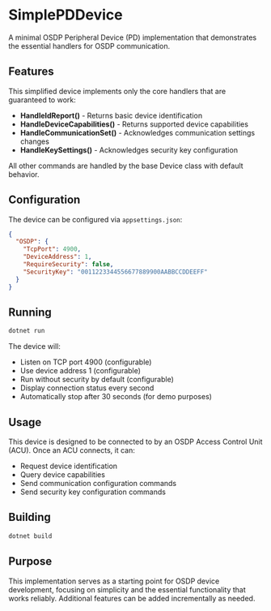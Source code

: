# SimplePDDevice

A minimal OSDP Peripheral Device (PD) implementation that demonstrates the essential handlers for OSDP communication.

## Features

This simplified device implements only the core handlers that are guaranteed to work:

- **HandleIdReport()** - Returns basic device identification
- **HandleDeviceCapabilities()** - Returns supported device capabilities  
- **HandleCommunicationSet()** - Acknowledges communication settings changes
- **HandleKeySettings()** - Acknowledges security key configuration

All other commands are handled by the base Device class with default behavior.

## Configuration

The device can be configured via `appsettings.json`:

```json
{
  "OSDP": {
    "TcpPort": 4900,
    "DeviceAddress": 1,
    "RequireSecurity": false,
    "SecurityKey": "0011223344556677889900AABBCCDDEEFF"
  }
}
```

## Running

```bash
dotnet run
```

The device will:
- Listen on TCP port 4900 (configurable)
- Use device address 1 (configurable)  
- Run without security by default (configurable)
- Display connection status every second
- Automatically stop after 30 seconds (for demo purposes)

## Usage

This device is designed to be connected to by an OSDP Access Control Unit (ACU). Once an ACU connects, it can:

- Request device identification
- Query device capabilities
- Send communication configuration commands
- Send security key configuration commands

## Building

```bash
dotnet build
```

## Purpose

This implementation serves as a starting point for OSDP device development, focusing on simplicity and the essential functionality that works reliably. Additional features can be added incrementally as needed.